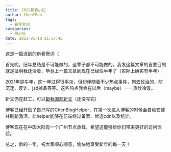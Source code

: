 ```yaml
---
title: 2022新春小记
author: ChenYFan
tags:
  - 新年贺词
categories:
  - 随心扯
date: 2022-01-10 21:57:45
---
```


这是一篇迟到的新春贺词（
<!--more-->

首先呢，旧年总结是不可能做的，这辈子都不可能做的。我发这篇文章的首要目的就是证明我还活着，毕竟上一篇文章到现在已经快半年了（实际上确实有半年）

2021年是牛年，这一年过得很平淡，但却伴随着不少热点事件，刨去政治的，防沉迷、反诈、jsd掉备等等。这些热点我会在以后（maybe）一一热炒冷饭。

新文仍在赶工，可以[戳我围观新文](/p/c0af86bb.html)（还没写完）

博客已经开启了自己写的ChenBlogHelper，在第一次进入博客的时候会自动安装并刷新激活。此helper能够在前端绕过备案、优选cdn以及统计。

博客现在在中国大陆有一个广州节点承载，希望这能够给你们带来更好的访问体验。

总之，新的一年，祝大家顺心顺意，愉快地享受新年的每一天！